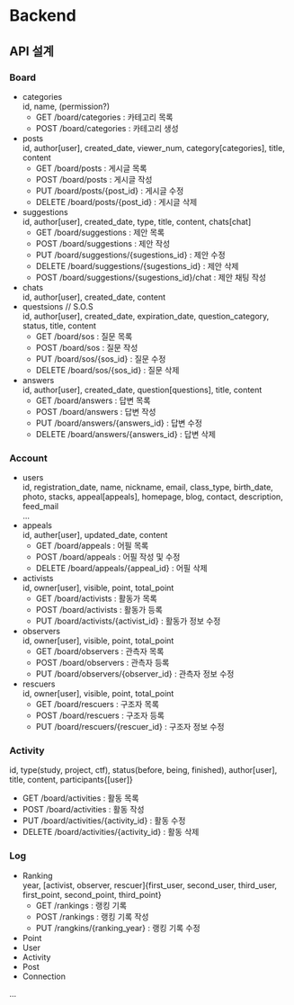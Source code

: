 # Backend

## API 설계

### Board

- categories  
  id, name, (permission?)
  - GET /board/categories : 카테고리 목록
  - POST /board/categories : 카테고리 생성
- posts  
  id, author[user], created_date, viewer_num, category[categories], title, content
  - GET /board/posts : 게시글 목록
  - POST /board/posts : 게시글 작성
  - PUT /board/posts/{post_id} : 게시글 수정
  - DELETE /board/posts/{post_id} : 게시글 삭제
- suggestions  
  id, author[user], created_date, type, title, content, chats[chat]
  - GET /board/suggestions : 제안 목록
  - POST /board/suggestions : 제안 작성
  - PUT /board/suggestions/{sugestions_id} : 제안 수정
  - DELETE /board/suggestions/{sugestions_id} : 제안 삭제
  - POST /board/suggestions/{sugestions_id}/chat : 제안 채팅 작성
- chats  
  id, author[user], created_date, content
- questsions // S.O.S  
  id, author[user], created_date, expiration_date, question_category, status, title, content
  - GET /board/sos : 질문 목록
  - POST /board/sos : 질문 작성
  - PUT /board/sos/{sos_id} : 질문 수정
  - DELETE /board/sos/{sos_id} : 질문 삭제
- answers  
  id, author[user], created_date, question[questions], title, content
  - GET /board/answers : 답변 목록
  - POST /board/answers : 답변 작성
  - PUT /board/answers/{answers_id} : 답변 수정
  - DELETE /board/answers/{answers_id} : 답변 삭제

### Account

- users  
  id, registration_date, name, nickname, email, class_type, birth_date, photo, stacks, appeal[appeals], homepage, blog, contact, description, feed_mail  
  ...
- appeals  
  id, auther[user], updated_date, content
  - GET /board/appeals : 어필 목록
  - POST /board/appeals : 어필 작성 및 수정
  - DELETE /board/appeals/{appeal_id} : 어필 삭제
- activists  
  id, owner[user], visible, point, total_point
  - GET /board/activists : 활동가 목록
  - POST /board/activists : 활동가 등록
  - PUT /board/activists/{activist_id} : 활동가 정보 수정
- observers  
  id, owner[user], visible, point, total_point
  - GET /board/observers : 관측자 목록
  - POST /board/observers : 관측자 등록
  - PUT /board/observers/{observer_id} : 관측자 정보 수정
- rescuers  
  id, owner[user], visible, point, total_point
  - GET /board/rescuers : 구조자 목록
  - POST /board/rescuers : 구조자 등록
  - PUT /board/rescuers/{rescuer_id} : 구조자 정보 수정

### Activity

id, type(study, project, ctf), status(before, being, finished), author[user], title, content, participants{[user]}

- GET /board/activities : 활동 목록
- POST /board/activities : 활동 작성
- PUT /board/activities/{activity_id} : 활동 수정
- DELETE /board/activities/{activity_id} : 활동 삭제

### Log

- Ranking  
  year, [activist, observer, rescuer]{first_user, second_user, third_user, first_point, second_point, third_point}
  - GET /rankings : 랭킹 기록
  - POST /rankings : 랭킹 기록 작성
  - PUT /rangkins/{ranking_year} : 랭킹 기록 수정
- Point
- User
- Activity
- Post
- Connection

...
